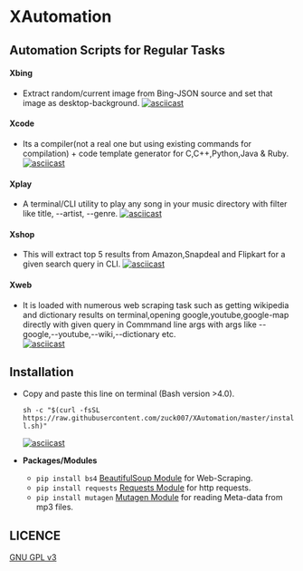 # XAutomation
Automation Scripts for Regular Tasks
------

#### Xbing
* Extract random/current image from Bing-JSON source and set that image as desktop-background.
   [![asciicast](https://asciinema.org/a/41864.png)](https://asciinema.org/a/41864)

#### Xcode
* Its a compiler(not a real one but using existing commands for compilation) + code template generator for C,C++,Python,Java & Ruby.
[![asciicast](https://asciinema.org/a/42611.png)](https://asciinema.org/a/42611)

#### Xplay
* A terminal/CLI utility to play any song in your music directory with filter like title, --artist, --genre.
    [![asciicast](https://asciinema.org/a/3mrqtrmkfcjhqet3f4mz4l3td.png)](https://asciinema.org/a/3mrqtrmkfcjhqet3f4mz4l3td)

#### Xshop
* This will extract top 5 results from Amazon,Snapdeal and Flipkart for a given search query in CLI.
   [![asciicast](https://asciinema.org/a/82fs8136fh0j8uit55tygb9zo.png)](https://asciinema.org/a/82fs8136fh0j8uit55tygb9zo)

#### Xweb
* It is loaded with numerous web scraping task such as getting wikipedia and dictionary results on terminal,opening google,youtube,google-map directly with given query in Commmand line args with args like --google,--youtube,--wiki,--dictionary etc.   
 [![asciicast](https://asciinema.org/a/3ga9yfom6afi7j6xhnjkfddrn.png)](https://asciinema.org/a/3ga9yfom6afi7j6xhnjkfddrn)


## Installation
* Copy and paste this line on terminal (Bash version >4.0).

  ``
  sh -c "$(curl -fsSL https://raw.githubusercontent.com/zuck007/XAutomation/master/install.sh)"
  ``

    [![asciicast](https://asciinema.org/a/42608.png)](https://asciinema.org/a/42608)

* **Packages/Modules**
    * `pip install bs4` [BeautifulSoup Module](http://www.crummy.com/software/BeautifulSoup/) for Web-Scraping.
    * `pip install requests` [Requests Module](http://docs.python-requests.org/en/master/) for http requests.
    * `pip install mutagen` [Mutagen Module](https://mutagen.readthedocs.org/en/latest/) for reading Meta-data from mp3 files.

## LICENCE
 [GNU GPL v3](https://github.com/zuck007/XAutomation/blob/master/LICENSE)
